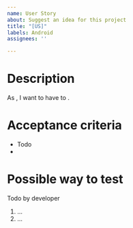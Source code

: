 ```yaml
---
name: User Story
about: Suggest an idea for this project
title: "[US]"
labels: Android
assignees: ''

---
```

# Description
As <actor>, I want to have <stuff> to <fulfill>.

# Acceptance criteria
- Todo
- 

# Possible way to test
Todo by developer
1. ...
2. ...
